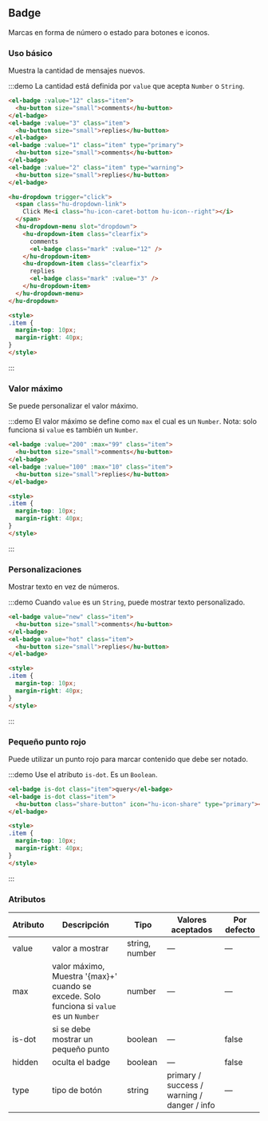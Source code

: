 ## Badge

Marcas en forma de número o estado para botones e iconos.

### Uso básico

Muestra la cantidad de mensajes nuevos.

:::demo La cantidad está definida por `value` que acepta `Number` o `String`.

```html
<el-badge :value="12" class="item">
  <hu-button size="small">comments</hu-button>
</el-badge>
<el-badge :value="3" class="item">
  <hu-button size="small">replies</hu-button>
</el-badge>
<el-badge :value="1" class="item" type="primary">
  <hu-button size="small">comments</hu-button>
</el-badge>
<el-badge :value="2" class="item" type="warning">
  <hu-button size="small">replies</hu-button>
</el-badge>

<hu-dropdown trigger="click">
  <span class="hu-dropdown-link">
    Click Me<i class="hu-icon-caret-bottom hu-icon--right"></i>
  </span>
  <hu-dropdown-menu slot="dropdown">
    <hu-dropdown-item class="clearfix">
      comments
      <el-badge class="mark" :value="12" />
    </hu-dropdown-item>
    <hu-dropdown-item class="clearfix">
      replies
      <el-badge class="mark" :value="3" />
    </hu-dropdown-item>
  </hu-dropdown-menu>
</hu-dropdown>

<style>
.item {
  margin-top: 10px;
  margin-right: 40px;
}
</style>
```
:::

### Valor máximo

Se puede personalizar el valor máximo.

:::demo El valor máximo se define como `max` el cual es un `Number`. Nota: solo funciona si `value` es también un `Number`.

```html
<el-badge :value="200" :max="99" class="item">
  <hu-button size="small">comments</hu-button>
</el-badge>
<el-badge :value="100" :max="10" class="item">
  <hu-button size="small">replies</hu-button>
</el-badge>

<style>
.item {
  margin-top: 10px;
  margin-right: 40px;
}
</style>
```
:::

### Personalizaciones

Mostrar texto en vez de números.

:::demo Cuando `value` es un `String`, puede mostrar texto personalizado.

```html
<el-badge value="new" class="item">
  <hu-button size="small">comments</hu-button>
</el-badge>
<el-badge value="hot" class="item">
  <hu-button size="small">replies</hu-button>
</el-badge>

<style>
.item {
  margin-top: 10px;
  margin-right: 40px;
}
</style>
```
:::

### Pequeño punto rojo

Puede utilizar un punto rojo para marcar contenido que debe ser notado.

:::demo Use el atributo `is-dot`. Es un `Boolean`.

```html
<el-badge is-dot class="item">query</el-badge>
<el-badge is-dot class="item">
  <hu-button class="share-button" icon="hu-icon-share" type="primary"></hu-button>
</el-badge>

<style>
.item {
  margin-top: 10px;
  margin-right: 40px;
}
</style>
```
:::

### Atributos
| Atributo | Descripción                              | Tipo           | Valores aceptados | Por defecto |
| -------- | ---------------------------------------- | -------------- | ----------------- | ----------- |
| value    | valor a mostrar                          | string, number | —                 | —           |
| max      | valor máximo, Muestra '{max}+' cuando se excede. Solo funciona si `value` es un `Number` | number         | —                 | —           |
| is-dot   | si se debe mostrar un pequeño punto      | boolean        | —                 | false       |
| hidden   | oculta el badge                    | boolean        | —                 | false       |
| type     | tipo de botón                            | string         | primary / success / warning / danger / info | — |

